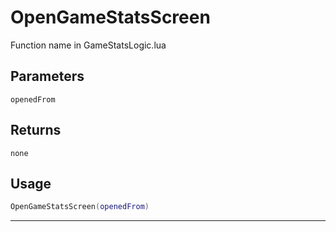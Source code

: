 # OpenGameStatsScreen
Function name in GameStatsLogic.lua
## Parameters
`openedFrom`
## Returns
`none`
## Usage
```lua
OpenGameStatsScreen(openedFrom)
```
---
